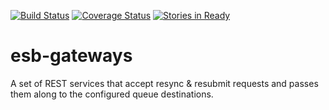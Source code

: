 [![Build Status](https://travis-ci.org/esbtools/esb-gateways.svg?branch=master)](https://travis-ci.org/esbtools/esb-gateways?branch=master)
[![Coverage Status](https://coveralls.io/repos/esbtools/esb-resync-gateway/badge.svg?branch=master&service=github)](https://coveralls.io/github/esbtools/esb-resync-gateway?branch=master)
[![Stories in Ready](https://badge.waffle.io/esbtools/esb-resync-gateway.png?label=ready&title=Ready)](https://waffle.io/esbtools/esb-resync-gateway)

# esb-gateways
A set of REST services that accept resync & resubmit requests and passes them along to the configured queue destinations.
